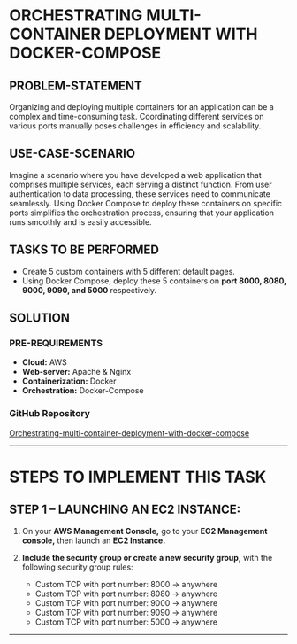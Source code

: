 # ORCHESTRATING MULTI-CONTAINER DEPLOYMENT WITH DOCKER-COMPOSE

## PROBLEM-STATEMENT

Organizing and deploying multiple containers for an application can be a complex and time-consuming task. Coordinating different services on various ports manually poses challenges in efficiency and scalability.

## USE-CASE-SCENARIO

Imagine a scenario where you have developed a web application that comprises multiple services, each serving a distinct function. From user authentication to data processing, these services need to communicate seamlessly. Using Docker Compose to deploy these containers on specific ports simplifies the orchestration process, ensuring that your application runs smoothly and is easily accessible.

## TASKS TO BE PERFORMED

- Create 5 custom containers with 5 different default pages.
- Using Docker Compose, deploy these 5 containers on **port 8000, 8080, 9000, 9090, and 5000** respectively.

## SOLUTION

### PRE-REQUIREMENTS

- **Cloud:** AWS
- **Web-server:** Apache & Nginx
- **Containerization:** Docker
- **Orchestration:** Docker-Compose

### GitHub Repository

[Orchestrating-multi-container-deployment-with-docker-compose](https://github.com/Ravivarman16/Orchestrating-multi-container-deployment-with-docker-compose.git)

---

# STEPS TO IMPLEMENT THIS TASK

## STEP 1 – LAUNCHING AN EC2 INSTANCE:

1. On your **AWS Management Console,** go to your **EC2 Management console,** then launch an **EC2 Instance.**

2. **Include the security group or create a new security group,** with the following security group rules:

    - Custom TCP with port number: 8000 -> anywhere
    - Custom TCP with port number: 8080 -> anywhere
    - Custom TCP with port number: 9000 -> anywhere
    - Custom TCP with port number: 9090 -> anywhere
    - Custom TCP with port number: 5000 -> anywhere

---

